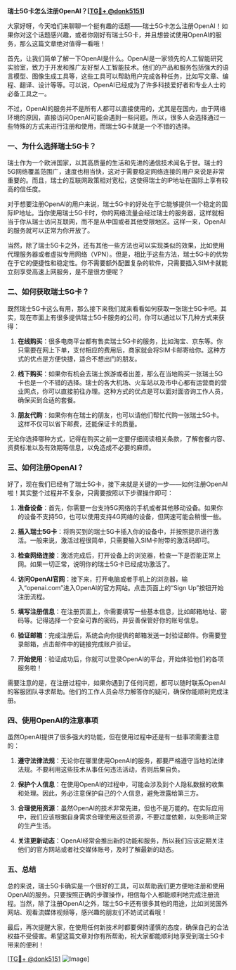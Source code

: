 **瑞士5G卡怎么注册OpenAI？[[TG💪+ @donk5151](https://t.me/s/donk5151)]**

大家好呀，今天咱们来聊聊一个挺有趣的话题——瑞士5G卡怎么注册OpenAI！如果你对这个话题感兴趣，或者你刚好有瑞士5G卡，并且想尝试使用OpenAI的服务，那么这篇文章绝对值得一看哦！

首先，让我们简单了解一下OpenAI是什么。OpenAI是一家领先的人工智能研究实验室，致力于开发和推广友好型人工智能技术。他们的产品和服务包括强大的语言模型、图像生成工具等，这些工具可以帮助用户完成各种任务，比如写文章、编程、翻译、设计等等。可以说，OpenAI已经成为了许多科技爱好者和专业人士的必备工具之一。

不过，OpenAI的服务并不是所有人都可以直接使用的，尤其是在国内，由于网络环境的原因，直接访问OpenAI可能会遇到一些问题。所以，很多人会选择通过一些特殊的方式来进行注册和使用，而瑞士5G卡就是一个不错的选择。

### 一、为什么选择瑞士5G卡？

瑞士作为一个欧洲国家，以其高质量的生活和先进的通信技术闻名于世。瑞士的5G网络覆盖范围广，速度也相当快，这对于需要稳定网络连接的用户来说是非常重要的。而且，瑞士的互联网政策相对宽松，这使得瑞士的IP地址在国际上享有较高的信任度。

对于想要注册OpenAI的用户来说，瑞士5G卡的好处在于它能够提供一个稳定的国际IP地址。当你使用瑞士5G卡时，你的网络流量会经过瑞士的服务器，这样就相当于你从瑞士访问互联网，而不是从中国或者其他受限地区。这样一来，OpenAI的服务就可以正常为你开放了。

当然，除了瑞士5G卡之外，还有其他一些方法也可以实现类似的效果，比如使用代理服务器或者虚拟专用网络（VPN）。但是，相比于这些方法，瑞士5G卡的优势在于它的便捷性和稳定性。你不需要额外配置复杂的软件，只需要插入SIM卡就能立刻享受高速上网服务，是不是很方便呢？

### 二、如何获取瑞士5G卡？

既然瑞士5G卡这么有用，那么接下来我们就来看看如何获取一张瑞士5G卡吧。其实，现在市面上有很多提供瑞士5G卡服务的公司，你可以通过以下几种方式来获得：

1. **在线购买**：很多电商平台都有售卖瑞士5G卡的服务，比如淘宝、京东等。你只需要在网上下单，支付相应的费用后，商家就会将SIM卡邮寄给你。这种方式的优点是方便快捷，适合不想出门的朋友。

2. **线下购买**：如果你有机会去瑞士旅游或者出差，那么在当地购买一张瑞士5G卡也是一个不错的选择。瑞士的各大机场、火车站以及市中心都有运营商的营业网点，你可以直接前往办理。这种方式的优点是可以面对面咨询工作人员，确保买到合适的套餐。

3. **朋友代购**：如果你有在瑞士的朋友，也可以请他们帮忙代购一张瑞士5G卡。这样不仅可以省下邮费，还能保证卡的质量。

无论你选择哪种方式，记得在购买之前一定要仔细阅读相关条款，了解套餐内容、资费标准以及有效期等信息，以免造成不必要的麻烦。

### 三、如何注册OpenAI？

好了，现在我们已经有了瑞士5G卡，接下来就是关键的一步——如何注册OpenAI啦！其实整个过程并不复杂，只需要按照以下步骤操作即可：

1. **准备设备**：首先，你需要一台支持5G网络的手机或者其他移动设备。如果你的设备不支持5G，也可以使用支持4G网络的设备，但网速可能会稍慢一些。

2. **插入瑞士5G卡**：将购买到的瑞士5G卡插入你的设备中，并按照提示进行激活。一般来说，激活过程很简单，只需要输入SIM卡附带的激活码即可。

3. **检查网络连接**：激活完成后，打开设备上的浏览器，检查一下是否能正常上网。如果一切正常，说明你的瑞士5G卡已经成功激活了。

4. **访问OpenAI官网**：接下来，打开电脑或者手机上的浏览器，输入“openai.com”进入OpenAI的官方网站。点击页面上的“Sign Up”按钮开始注册流程。

5. **填写注册信息**：在注册页面上，你需要填写一些基本信息，比如邮箱地址、密码等。记得选择一个安全可靠的密码，并妥善保管好你的账号信息。

6. **验证邮箱**：完成注册后，系统会向你提供的邮箱发送一封验证邮件。你需要登录邮箱，点击邮件中的链接完成账户验证。

7. **开始使用**：验证成功后，你就可以登录OpenAI的平台，开始体验他们的各项服务啦！

需要注意的是，在注册过程中，如果你遇到了任何问题，都可以随时联系OpenAI的客服团队寻求帮助。他们的工作人员会尽力解答你的疑问，确保你能顺利完成注册。

### 四、使用OpenAI的注意事项

虽然OpenAI提供了很多强大的功能，但在使用过程中还是有一些事项需要注意的：

1. **遵守法律法规**：无论你在哪里使用OpenAI的服务，都要严格遵守当地的法律法规。不要利用这些技术从事任何违法活动，否则后果自负。

2. **保护个人信息**：在使用OpenAI的过程中，可能会涉及到个人隐私数据的收集和处理。因此，务必注意保护自己的个人信息，避免泄露给第三方。

3. **合理使用资源**：虽然OpenAI的技术非常先进，但也不是万能的。在实际应用中，我们应该根据自身需求合理使用这些资源，不要过度依赖，以免影响正常的生产生活。

4. **关注更新动态**：OpenAI经常会推出新的功能和服务，所以我们应该定期关注他们的官方网站或者社交媒体账号，及时了解最新的动态。

### 五、总结

总的来说，瑞士5G卡确实是一个很好的工具，可以帮助我们更方便地注册和使用OpenAI的服务。只要按照正确的步骤操作，相信每个人都能顺利地完成注册流程。当然，除了注册OpenAI之外，瑞士5G卡还有很多其他的用途，比如浏览国外网站、观看流媒体视频等，感兴趣的朋友们不妨试试看哦！

最后，再次提醒大家，在使用任何新技术时都要保持谨慎的态度，确保自己的合法权益不受侵害。希望这篇文章对你有所帮助，祝大家都能顺利地享受到瑞士5G卡带来的便利！

[[TG💪+ @donk5151](https://t.me/s/donk5151) ![Image](https://i.postimg.cc/rwNCRYN7/Snipaste-2025-04-30-17-27-05.png)]